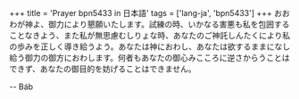 +++
title = 'Prayer bpn5433 in 日本語'
tags = ['lang-ja', 'bpn5433']
+++
おおわが神よ、御力により懇願いたします。試練の時、いかなる害悪も私を包囲する
ことなきよう、また私が無思慮むしりょな時、あなたのご神託しんたくにより私の歩みを正しく導き給うよう。あなたは神におわし、あなたは欲するままになし給う御力の御方におわします。何者もあなたの御心みこころに逆さからうことはできず、あなたの御目的を妨げることはできません。

-- Báb

